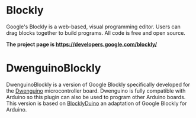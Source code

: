 # Blockly

Google's Blockly is a web-based, visual programming editor.  Users can drag
blocks together to build programs.  All code is free and open source.

**The project page is https://developers.google.com/blockly/**

# DwenguinoBlockly

DwenguinoBlockly is a version of Google Blockly specifically developed for the [Dwenguino](http://www.dwengo.org/tutorials/dwenguino) microcontroller board. Dwenguino is fully compatible with Arduino so this plugin can also be used to program other Arduino boards.
This version is based on [BlocklyDuino](https://github.com/BlocklyDuino/BlocklyDuino) an adaptation of Google Blockly for Arduino.
